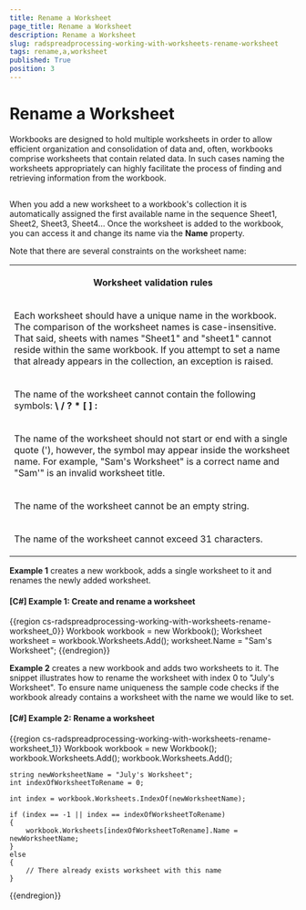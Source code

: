```yaml
---
title: Rename a Worksheet
page_title: Rename a Worksheet
description: Rename a Worksheet
slug: radspreadprocessing-working-with-worksheets-rename-worksheet
tags: rename,a,worksheet
published: True
position: 3
---
```


# Rename a Worksheet



Workbooks are designed to hold multiple worksheets in order to allow efficient organization and consolidation of data and, often, workbooks comprise worksheets that contain related data. In such cases naming the worksheets appropriately can highly facilitate the process of finding and retrieving information from the workbook.
      

## 

When you add a new worksheet to a workbook's collection it is automatically assigned the first available name in the sequence Sheet1, Sheet2, Sheet3, Sheet4… Once the worksheet is added to the workbook, you can access it and change its name via the __Name__ property.
        

Note that there are several constraints on the worksheet name:
        
<table><tr><th>

Worksheet validation rules

</th></tr><tr><td>

Each worksheet should have a unique name in the workbook. The comparison of the worksheet names is case-insensitive. That said, sheets with names "Sheet1" and "sheet1" cannot reside within the same workbook. If you attempt to set a name that already appears in the collection, an exception is raised.

</td></tr><tr><td>

The name of the worksheet cannot contain the following symbols: <b>\ / ? * [ ] :</b></td></tr><tr><td>

The name of the worksheet should not start or end with a single quote ('), however, the symbol may appear inside the worksheet name. For example, "Sam's Worksheet" is a correct name and "Sam'" is an invalid worksheet title.

</td></tr><tr><td>

The name of the worksheet cannot be an empty string.

</td></tr><tr><td>

The name of the worksheet cannot exceed 31 characters.

</td></tr></table>

__Example 1__ creates a new workbook, adds a single worksheet to it and renames the newly added worksheet.
        

#### __[C#] Example 1: Create and rename a worksheet__

{{region cs-radspreadprocessing-working-with-worksheets-rename-worksheet_0}}
    Workbook workbook = new Workbook();
    Worksheet worksheet = workbook.Worksheets.Add();
    worksheet.Name = "Sam's Worksheet";
{{endregion}}



__Example 2__ creates a new workbook and adds two worksheets to it. The snippet illustrates how to rename the worksheet with index 0 to "July's Worksheet". To ensure name uniqueness the sample code checks if the workbook already contains a worksheet with the name we would like to set.
        
#### __[C#] Example 2: Rename a worksheet__

{{region cs-radspreadprocessing-working-with-worksheets-rename-worksheet_1}}
    Workbook workbook = new Workbook();
    workbook.Worksheets.Add();
    workbook.Worksheets.Add();

    string newWorksheetName = "July's Worksheet";
    int indexOfWorksheetToRename = 0;

    int index = workbook.Worksheets.IndexOf(newWorksheetName);

    if (index == -1 || index == indexOfWorksheetToRename)
    {
        workbook.Worksheets[indexOfWorksheetToRename].Name = newWorksheetName;
    }
    else
    {
        // There already exists worksheet with this name
    }
{{endregion}}



